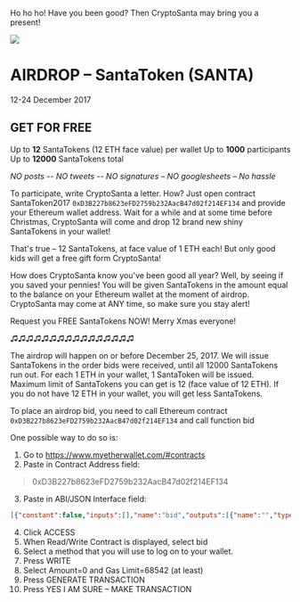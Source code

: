 Ho ho ho! Have you been good? Then CryptoSanta may bring you a present!

![](https://cdn.pixabay.com/photo/2017/11/13/16/09/christmas-card-2946042_640.jpg)

# AIRDROP – SantaToken (SANTA)
12-24 December 2017

## GET FOR FREE
Up to **12** SantaTokens (12 ETH face value) per wallet
Up to **1000** participants
Up to **12000** SantaTokens total

*NO posts -- NO tweets -- NO signatures – NO googlesheets – No hassle*

To participate, write CryptoSanta a letter. How? Just open contract SantaToken2017 `0xD3B227b8623eFD2759b232AacB47d02f214EF134` and provide your Ethereum wallet address. Wait for a while and at some time before Christmas, CryptoSanta will come and drop 12 brand new shiny SantaTokens in your wallet! 

That's true – 12 SantaTokens, at face value of 1 ETH each! But only good kids will get a free gift form CryptoSanta!

How does CryptoSanta know you've been good all year? Well, by seeing if you saved your pennies! You will be given SantaTokens in the amount equal to the balance on your Ethereum wallet at the moment of airdrop. CryptoSanta may come at ANY time, so make sure you stay alert!

Request you FREE SantaTokens NOW! Merry Xmas everyone! 

♫♫♫♫♫♫♫♫♫♫♫♫♫♫♫♫

The airdrop will happen on or before December 25, 2017. We will issue SantaTokens in the order bids were received, until all 12000 SantaTokens run out. For each 1 ETH in your wallet, 1 SantaToken will be issued. Maximum limit of SantaTokens you can get is 12 (face value of 12 ETH). If you do not have 12 ETH in your wallet, you will get less SantaTokens. 

To place an airdrop bid, you need to call Ethereum contract `0xD3B227b8623eFD2759b232AacB47d02f214EF134` and call function bid

One possible way to do so is:

1. Go to https://www.myetherwallet.com/#contracts
2. Paste in Contract Address field:

> 0xD3B227b8623eFD2759b232AacB47d02f214EF134 

3. Paste in ABI/JSON Interface field:
``` json
[{"constant":false,"inputs":[],"name":"bid","outputs":[{"name":"","type":"bool"}],"payable":false,"stateMutability":"nonpayable","type":"function"}]
```
4. Click ACCESS
5. When Read/Write Contract is displayed, select 
bid
6. Select a method that you will use to log on to your wallet. 
7. Press WRITE
8. Select Amount=0 and Gas Limit=68542 (at least)
9. Press GENERATE TRANSACTION
10. Press YES I AM SURE – MAKE TRANSACTION
